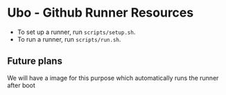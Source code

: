 # Ubo - Github Runner Resources

- To set up a runner, run `scripts/setup.sh`.
- To run a runner, run `scripts/run.sh`.

## Future plans

We will have a image for this purpose which automatically runs the runner after boot
